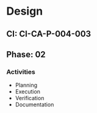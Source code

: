 # Design

## CI: CI-CA-P-004-003
## Phase: 02

### Activities
- Planning
- Execution
- Verification
- Documentation
